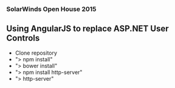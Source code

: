 ### SolarWinds Open House 2015
## Using AngularJS to replace ASP.NET User Controls

- Clone repository
- "> npm install"
- "> bower install"
- "> npm install http-server"
- "> http-server"